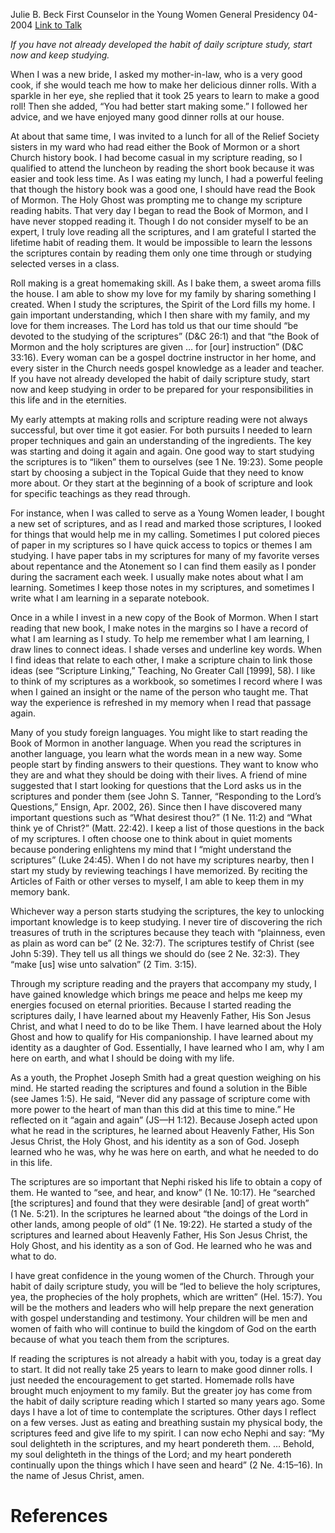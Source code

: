 Julie B. Beck
First Counselor in the Young Women General Presidency
04-2004
[Link to Talk](https://www.churchofjesuschrist.org/study/general-conference/2004/04/my-soul-delighteth-in-the-scriptures?lang=eng)

_If you have not already developed the habit of daily scripture study, start now and keep studying._

When I was a new bride, I asked my mother-in-law, who is a very good cook, if she would teach me how to make her delicious dinner rolls. With a sparkle in her eye, she replied that it took 25 years to learn to make a good roll! Then she added, “You had better start making some.” I followed her advice, and we have enjoyed many good dinner rolls at our house.

At about that same time, I was invited to a lunch for all of the Relief Society sisters in my ward who had read either the Book of Mormon or a short Church history book. I had become casual in my scripture reading, so I qualified to attend the luncheon by reading the short book because it was easier and took less time. As I was eating my lunch, I had a powerful feeling that though the history book was a good one, I should have read the Book of Mormon. The Holy Ghost was prompting me to change my scripture reading habits. That very day I began to read the Book of Mormon, and I have never stopped reading it. Though I do not consider myself to be an expert, I truly love reading all the scriptures, and I am grateful I started the lifetime habit of reading them. It would be impossible to learn the lessons the scriptures contain by reading them only one time through or studying selected verses in a class.

Roll making is a great homemaking skill. As I bake them, a sweet aroma fills the house. I am able to show my love for my family by sharing something I created. When I study the scriptures, the Spirit of the Lord fills my home. I gain important understanding, which I then share with my family, and my love for them increases. The Lord has told us that our time should “be devoted to the studying of the scriptures” (D&C 26:1) and that “the Book of Mormon and the holy scriptures are given … for [our] instruction” (D&C 33:16). Every woman can be a gospel doctrine instructor in her home, and every sister in the Church needs gospel knowledge as a leader and teacher. If you have not already developed the habit of daily scripture study, start now and keep studying in order to be prepared for your responsibilities in this life and in the eternities.

My early attempts at making rolls and scripture reading were not always successful, but over time it got easier. For both pursuits I needed to learn proper techniques and gain an understanding of the ingredients. The key was starting and doing it again and again. One good way to start studying the scriptures is to “liken” them to ourselves (see 1 Ne. 19:23). Some people start by choosing a subject in the Topical Guide that they need to know more about. Or they start at the beginning of a book of scripture and look for specific teachings as they read through.

For instance, when I was called to serve as a Young Women leader, I bought a new set of scriptures, and as I read and marked those scriptures, I looked for things that would help me in my calling. Sometimes I put colored pieces of paper in my scriptures so I have quick access to topics or themes I am studying. I have paper tabs in my scriptures for many of my favorite verses about repentance and the Atonement so I can find them easily as I ponder during the sacrament each week. I usually make notes about what I am learning. Sometimes I keep those notes in my scriptures, and sometimes I write what I am learning in a separate notebook.

Once in a while I invest in a new copy of the Book of Mormon. When I start reading that new book, I make notes in the margins so I have a record of what I am learning as I study. To help me remember what I am learning, I draw lines to connect ideas. I shade verses and underline key words. When I find ideas that relate to each other, I make a scripture chain to link those ideas (see “Scripture Linking,” Teaching, No Greater Call [1999], 58). I like to think of my scriptures as a workbook, so sometimes I record where I was when I gained an insight or the name of the person who taught me. That way the experience is refreshed in my memory when I read that passage again.

Many of you study foreign languages. You might like to start reading the Book of Mormon in another language. When you read the scriptures in another language, you learn what the words mean in a new way. Some people start by finding answers to their questions. They want to know who they are and what they should be doing with their lives. A friend of mine suggested that I start looking for questions that the Lord asks us in the scriptures and ponder them (see John S. Tanner, “Responding to the Lord’s Questions,” Ensign, Apr. 2002, 26). Since then I have discovered many important questions such as “What desirest thou?” (1 Ne. 11:2) and “What think ye of Christ?” (Matt. 22:42). I keep a list of those questions in the back of my scriptures. I often choose one to think about in quiet moments because pondering enlightens my mind that I “might understand the scriptures” (Luke 24:45). When I do not have my scriptures nearby, then I start my study by reviewing teachings I have memorized. By reciting the Articles of Faith or other verses to myself, I am able to keep them in my memory bank.

Whichever way a person starts studying the scriptures, the key to unlocking important knowledge is to keep studying. I never tire of discovering the rich treasures of truth in the scriptures because they teach with “plainness, even as plain as word can be” (2 Ne. 32:7). The scriptures testify of Christ (see John 5:39). They tell us all things we should do (see 2 Ne. 32:3). They “make [us] wise unto salvation” (2 Tim. 3:15).

Through my scripture reading and the prayers that accompany my study, I have gained knowledge which brings me peace and helps me keep my energies focused on eternal priorities. Because I started reading the scriptures daily, I have learned about my Heavenly Father, His Son Jesus Christ, and what I need to do to be like Them. I have learned about the Holy Ghost and how to qualify for His companionship. I have learned about my identity as a daughter of God. Essentially, I have learned who I am, why I am here on earth, and what I should be doing with my life.

As a youth, the Prophet Joseph Smith had a great question weighing on his mind. He started reading the scriptures and found a solution in the Bible (see James 1:5). He said, “Never did any passage of scripture come with more power to the heart of man than this did at this time to mine.” He reflected on it “again and again” (JS—H 1:12). Because Joseph acted upon what he read in the scriptures, he learned about Heavenly Father, His Son Jesus Christ, the Holy Ghost, and his identity as a son of God. Joseph learned who he was, why he was here on earth, and what he needed to do in this life.

The scriptures are so important that Nephi risked his life to obtain a copy of them. He wanted to “see, and hear, and know” (1 Ne. 10:17). He “searched [the scriptures] and found that they were desirable [and] of great worth” (1 Ne. 5:21). In the scriptures he learned about “the doings of the Lord in other lands, among people of old” (1 Ne. 19:22). He started a study of the scriptures and learned about Heavenly Father, His Son Jesus Christ, the Holy Ghost, and his identity as a son of God. He learned who he was and what to do.

I have great confidence in the young women of the Church. Through your habit of daily scripture study, you will be “led to believe the holy scriptures, yea, the prophecies of the holy prophets, which are written” (Hel. 15:7). You will be the mothers and leaders who will help prepare the next generation with gospel understanding and testimony. Your children will be men and women of faith who will continue to build the kingdom of God on the earth because of what you teach them from the scriptures.

If reading the scriptures is not already a habit with you, today is a great day to start. It did not really take 25 years to learn to make good dinner rolls. I just needed the encouragement to get started. Homemade rolls have brought much enjoyment to my family. But the greater joy has come from the habit of daily scripture reading which I started so many years ago. Some days I have a lot of time to contemplate the scriptures. Other days I reflect on a few verses. Just as eating and breathing sustain my physical body, the scriptures feed and give life to my spirit. I can now echo Nephi and say: “My soul delighteth in the scriptures, and my heart pondereth them. … Behold, my soul delighteth in the things of the Lord; and my heart pondereth continually upon the things which I have seen and heard” (2 Ne. 4:15–16). In the name of Jesus Christ, amen.

# References
